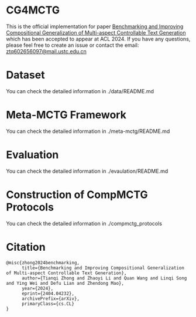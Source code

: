 # CG4MCTG
This is the official implementation for paper [Benchmarking and Improving Compositional Generalization of Multi-aspect Controllable Text Generation](https://arxiv.org/pdf/2404.04232.pdf) which has been accepted to appear at ACL 2024. If you have any questions, please feel free to create an issue or contact the email: ztq602656097@mail.ustc.edu.cn

# Dataset
You can check the detailed information in ./data/README.md

# Meta-MCTG Framework
You can check the detailed information in ./meta-mctg/README.md

# Evaluation
You can check the detailed information in ./evaulation/README.md

# Construction of CompMCTG Protocols
You can check the detailed information in ./compmctg_protocols

# Citation
```
@misc{zhong2024benchmarking,
      title={Benchmarking and Improving Compositional Generalization of Multi-aspect Controllable Text Generation}, 
      author={Tianqi Zhong and Zhaoyi Li and Quan Wang and Linqi Song and Ying Wei and Defu Lian and Zhendong Mao},
      year={2024},
      eprint={2404.04232},
      archivePrefix={arXiv},
      primaryClass={cs.CL}
}
```
